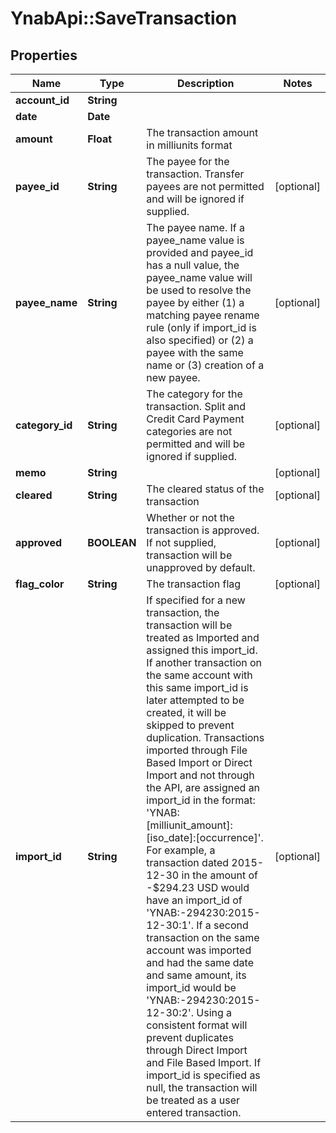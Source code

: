 # YnabApi::SaveTransaction

## Properties
Name | Type | Description | Notes
------------ | ------------- | ------------- | -------------
**account_id** | **String** |  | 
**date** | **Date** |  | 
**amount** | **Float** | The transaction amount in milliunits format | 
**payee_id** | **String** | The payee for the transaction.  Transfer payees are not permitted and will be ignored if supplied. | [optional] 
**payee_name** | **String** | The payee name.  If a payee_name value is provided and payee_id has a null value, the payee_name value will be used to resolve the payee by either (1) a matching payee rename rule (only if import_id is also specified) or (2) a payee with the same name or (3) creation of a new payee. | [optional] 
**category_id** | **String** | The category for the transaction.  Split and Credit Card Payment categories are not permitted and will be ignored if supplied. | [optional] 
**memo** | **String** |  | [optional] 
**cleared** | **String** | The cleared status of the transaction | [optional] 
**approved** | **BOOLEAN** | Whether or not the transaction is approved.  If not supplied, transaction will be unapproved by default. | [optional] 
**flag_color** | **String** | The transaction flag | [optional] 
**import_id** | **String** | If specified for a new transaction, the transaction will be treated as Imported and assigned this import_id.  If another transaction on the same account with this same import_id is later attempted to be created, it will be skipped to prevent duplication.  Transactions imported through File Based Import or Direct Import and not through the API, are assigned an import_id in the format: &#39;YNAB:[milliunit_amount]:[iso_date]:[occurrence]&#39;.  For example, a transaction dated 2015-12-30 in the amount of -$294.23 USD would have an import_id of &#39;YNAB:-294230:2015-12-30:1&#39;.  If a second transaction on the same account was imported and had the same date and same amount, its import_id would be &#39;YNAB:-294230:2015-12-30:2&#39;.  Using a consistent format will prevent duplicates through Direct Import and File Based Import.  If import_id is specified as null, the transaction will be treated as a user entered transaction. | [optional] 


